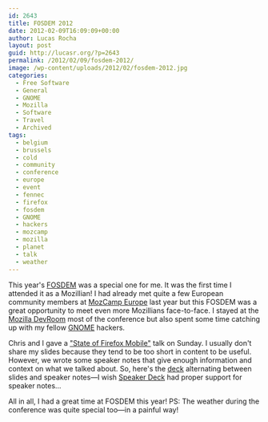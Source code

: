 ```yaml
---
id: 2643
title: FOSDEM 2012
date: 2012-02-09T16:09:09+00:00
author: Lucas Rocha
layout: post
guid: http://lucasr.org/?p=2643
permalink: /2012/02/09/fosdem-2012/
image: /wp-content/uploads/2012/02/fosdem-2012.jpg
categories:
  - Free Software
  - General
  - GNOME
  - Mozilla
  - Software
  - Travel
  - Archived
tags:
  - belgium
  - brussels
  - cold
  - community
  - conference
  - europe
  - event
  - fennec
  - firefox
  - fosdem
  - GNOME
  - hackers
  - mozcamp
  - mozilla
  - planet
  - talk
  - weather
---
```

This year's [FOSDEM](http://fosdem.org/2012/) was a special one for me. It was
the first time I attended it as a Mozillian! I had already met quite a few
European community members at [MozCamp
Europe](https://wiki.mozilla.org/EU_MozCamp_2011) last year but this FOSDEM was
a great opportunity to meet even more Mozillians face-to-face. I stayed at the
[Mozilla DevRoom](http://fosdem.org/2012/schedule/track/mozilla_devroom) most
of the conference but also spent some time catching up with my fellow
[GNOME](http://www.gnome.org/) hackers.

Chris and I gave a ["State of Firefox
Mobile"](http://fosdem.org/2012/schedule/event/the_state_of_firefox_mobile)
talk on Sunday. I usually don't share my slides because they tend to be too
short in content to be useful. However, we wrote some speaker notes that give
enough information and context on what we talked about. So, here's the
[deck](http://speakerdeck.com/u/lucasr/p/the-state-of-firefox-mobile)
alternating between slides and speaker notes—I wish [Speaker
Deck](http://speakerdeck.com/) had proper support for speaker notes...

All in all, I had a great time at FOSDEM this year! PS: The weather during the
conference was quite special too—in a painful way!

